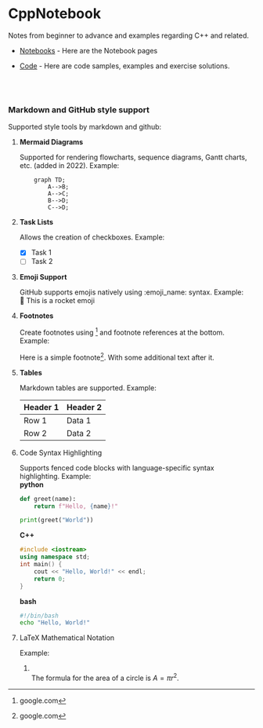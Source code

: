 # CppNotebook
Notes from beginner to advance and examples regarding C++ and related.

* [Notebooks](/Notebook/README.md) - Here are the Notebook pages

* [Code](/Code/README.md) - Here are code samples, examples and exercise solutions.

<br>

<br>

### Markdown and GitHub style support

Supported style tools by markdown and github:

1. **Mermaid Diagrams**

    Supported for rendering flowcharts, sequence diagrams, Gantt charts, etc. (added in 2022).
    Example:

    ```mermaid
        graph TD;
            A-->B;
            A-->C;
            B-->D;
            C-->D;
    ```

2. **Task Lists**

    Allows the creation of checkboxes.
    Example:
    - [x] Task 1
    - [ ] Task 2

3. **Emoji Support**

    GitHub supports emojis natively using :emoji_name: syntax.
    Example:<br>
    🚀 This is a rocket emoji

4. **Footnotes**

    Create footnotes using [^1] and footnote references at the bottom.
    Example:

    Here is a simple footnote[^1]. With some additional text after it.

    [^1]: google.com


5. **Tables**

    Markdown tables are supported.
    Example:

    | Header 1 | Header 2 |
    | -------- | -------- |
    | Row 1    | Data 1   |
    | Row 2    | Data 2   |


6. Code Syntax Highlighting

    Supports fenced code blocks with language-specific syntax highlighting.
    Example:
    <br>**python**
    ```python
    def greet(name):
        return f"Hello, {name}!"

    print(greet("World"))
    ```
    **C++**
    ```cpp
    #include <iostream>
    using namespace std;
    int main() {
        cout << "Hello, World!" << endl;
        return 0;
    }
    ```
    **bash**
    ```bash
    #!/bin/bash
    echo "Hello, World!"
    ```

7. LaTeX Mathematical Notation

    Example: 

    1. 
        <br>The formula for the area of a circle is $A = \pi r^2$.
    


    